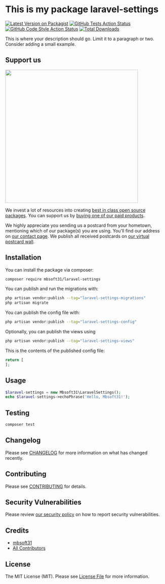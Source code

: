 # This is my package laravel-settings

[![Latest Version on Packagist](https://img.shields.io/packagist/v/mbsoft31/laravel-settings.svg?style=flat-square)](https://packagist.org/packages/mbsoft31/laravel-settings)
[![GitHub Tests Action Status](https://img.shields.io/github/workflow/status/mbsoft31/laravel-settings/run-tests?label=tests)](https://github.com/mbsoft31/laravel-settings/actions?query=workflow%3Arun-tests+branch%3Amain)
[![GitHub Code Style Action Status](https://img.shields.io/github/workflow/status/mbsoft31/laravel-settings/Check%20&%20fix%20styling?label=code%20style)](https://github.com/mbsoft31/laravel-settings/actions?query=workflow%3A"Check+%26+fix+styling"+branch%3Amain)
[![Total Downloads](https://img.shields.io/packagist/dt/mbsoft31/laravel-settings.svg?style=flat-square)](https://packagist.org/packages/mbsoft31/laravel-settings)

This is where your description should go. Limit it to a paragraph or two. Consider adding a small example.

## Support us

[<img src="https://github-ads.s3.eu-central-1.amazonaws.com/laravel-settings.jpg?t=1" width="419px" />](https://spatie.be/github-ad-click/laravel-settings)

We invest a lot of resources into creating [best in class open source packages](https://spatie.be/open-source). You can support us by [buying one of our paid products](https://spatie.be/open-source/support-us).

We highly appreciate you sending us a postcard from your hometown, mentioning which of our package(s) you are using. You'll find our address on [our contact page](https://spatie.be/about-us). We publish all received postcards on [our virtual postcard wall](https://spatie.be/open-source/postcards).

## Installation

You can install the package via composer:

```bash
composer require mbsoft31/laravel-settings
```

You can publish and run the migrations with:

```bash
php artisan vendor:publish --tag="laravel-settings-migrations"
php artisan migrate
```

You can publish the config file with:
```bash
php artisan vendor:publish --tag="laravel-settings-config"
```

Optionally, you can publish the views using

```bash
php artisan vendor:publish --tag="laravel-settings-views"
```

This is the contents of the published config file:

```php
return [
];
```

## Usage

```php
$laravel-settings = new Mbsoft31\LaravelSettings();
echo $laravel-settings->echoPhrase('Hello, Mbsoft31!');
```

## Testing

```bash
composer test
```

## Changelog

Please see [CHANGELOG](CHANGELOG.md) for more information on what has changed recently.

## Contributing

Please see [CONTRIBUTING](.github/CONTRIBUTING.md) for details.

## Security Vulnerabilities

Please review [our security policy](../../security/policy) on how to report security vulnerabilities.

## Credits

- [mbsoft31](https://github.com/mbsoft31)
- [All Contributors](../../contributors)

## License

The MIT License (MIT). Please see [License File](LICENSE.md) for more information.
